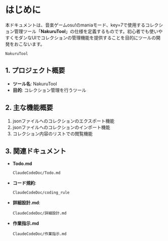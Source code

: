 # はじめに

本ドキュメントは、音楽ゲームosu!のmaniaモード、key=7で使用するコレクション管理ツール「**NakuruTool**」の仕様を定義するものです。初心者でも使いやすくモダンなUIでコレクションの管理機能を提供することを目的にツールの開発をおこないます。

```
NakuruTool
```

## 1. プロジェクト概要

  - **ツール名**: NakuruTool
  - **目的**: コレクション管理を行うツール

## 2. 主な機能概要
1. jsonファイルへのコレクションのエクスポート機能
2. jsonファイルへのコレクションのインポート機能
3. コレクション内容のリストでの閲覧機能

## 3. 関連ドキュメント
  - **Todo.md**
    ```
    ClaudeCodeDoc/Todo.md
    ```
  - **コード規約**:
    ```
    ClaudeCodeDoc/coding_rule
    ```
  - **詳細設計.md**:
    ```
    ClaudeCodeDoc/詳細設計.md
    ```
  - **作業指示.md**
    ```
    ClaudeCodeDoc/作業指示.md
    ```